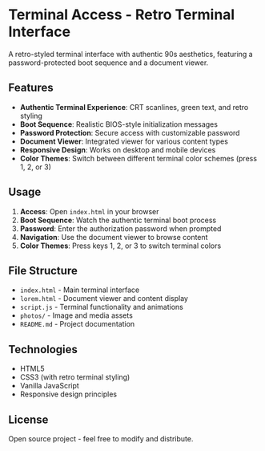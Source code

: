 # Terminal Access - Retro Terminal Interface

A retro-styled terminal interface with authentic 90s aesthetics, featuring a password-protected boot sequence and a document viewer.

## Features

- **Authentic Terminal Experience**: CRT scanlines, green text, and retro styling
- **Boot Sequence**: Realistic BIOS-style initialization messages
- **Password Protection**: Secure access with customizable password
- **Document Viewer**: Integrated viewer for various content types
- **Responsive Design**: Works on desktop and mobile devices
- **Color Themes**: Switch between different terminal color schemes (press 1, 2, or 3)

## Usage

1. **Access**: Open `index.html` in your browser
2. **Boot Sequence**: Watch the authentic terminal boot process
3. **Password**: Enter the authorization password when prompted
4. **Navigation**: Use the document viewer to browse content
5. **Color Themes**: Press keys 1, 2, or 3 to switch terminal colors

## File Structure

- `index.html` - Main terminal interface
- `lorem.html` - Document viewer and content display
- `script.js` - Terminal functionality and animations
- `photos/` - Image and media assets
- `README.md` - Project documentation

## Technologies

- HTML5
- CSS3 (with retro terminal styling)
- Vanilla JavaScript
- Responsive design principles

## License

Open source project - feel free to modify and distribute.